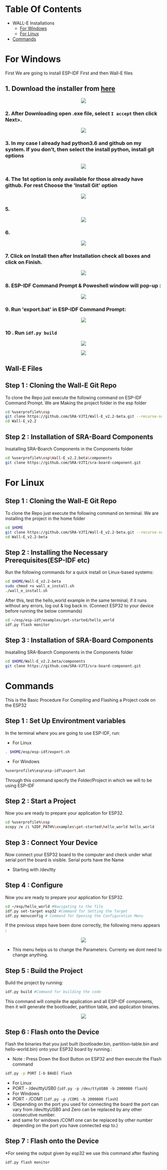 # Table Of Contents
* WALL-E Installations
    * [For Windows](#for-windows)
    * [For Linux](#for-linux)
* [Commands](#commands)
# For Windows
First We are going to install ESP-IDF First and then Wall-E files

## 1. Download the installer from [here]( https://docs.espressif.com/projects/esp-idf/en/latest/esp32/get-started/windows-setup.html#esp-idf-tools-installer )
<p align="center">
  <img src="https://user-images.githubusercontent.com/66636289/112637273-f8ae2180-8e63-11eb-8f96-4921fd6c1441.png">
</p>

### 2. After Downloading open .exe file, select `I accept` then click Next>.
<p align="center">
  <img src="https://github.com/hashmis79/Wall-e-Installations/blob/main/Assets/2.png">
</p>

### 3. In my case I already had python3.6 and github on my system. If you don’t, then select the install python, install git options 
<p align="center">
  <img src="https://github.com/hashmis79/Wall-e-Installations/blob/main/Assets/3.png">
</p>

### 4. The 1st option is only available for those already have github. For rest Choose the 'Install Git' option  
<p align="center">
  <img src="https://github.com/hashmis79/Wall-e-Installations/blob/main/Assets/4.png">
</p>

### 5. 
<p align="center">
  <img src="https://github.com/hashmis79/Wall-e-Installations/blob/main/Assets/5.png">
</p>

### 6.
<p align="center">
  <img src="https://github.com/hashmis79/Wall-e-Installations/blob/main/Assets/6.png">
</p>

### 7. Click on Install then after Installation check all boxes and click on Finish.
<p align="center">
  <img src="https://github.com/hashmis79/Wall-e-Installations/blob/main/Assets/7.png">
</p>


### 8. ESP-IDF Command Prompt & Poweshell window will pop-up :
<p align="center">
  <img src="https://github.com/hashmis79/Wall-e-Installations/blob/main/Assets/8.png">
</p>

 
### 9. Run 'export.bat' in ESP-IDF Command Prompt:
<p align="center">
  <img src="https://github.com/hashmis79/Wall-e-Installations/blob/main/Assets/9.png">
</p>

### 10 . Run `idf.py build`
<p align="center">
  <img src="https://github.com/hashmis79/Wall-e-Installations/blob/main/Assets/10.png">
</p>

<p align="center">
  <img src="https://github.com/hashmis79/Wall-e-Installations/blob/main/Assets/10(1).png">
</p>

## Wall-E Files
## Step 1 : Cloning the Wall-E Git Repo
To clone the Repo just execute the following command on ESP-IDF Command Prompt. We are Making the project folder in the esp folder
```sh
cd %userprofile%\esp
git clone https://github.com/SRA-VJTI/Wall-E_v2.2-beta.git --recurse-submodules
cd Wall-E_v2.2

```
## Step 2 : Installation of SRA-Board Components
Insatalling SRA-Boarch Components in the Components folder
```sh
cd %userprofile%\esp\Wall-E_v2.2.beta\components
git clone https://github.com/SRA-VJTI/sra-board-component.git
```
# For Linux 
## Step 1 : Cloning the Wall-E Git Repo
To clone the Repo just execute the following command on terminal. We are installing the project in the home folder
```sh
cd $HOME
git clone https://github.com/SRA-VJTI/Wall-E_v2.2-beta.git --recurse-submodules
cd Wall-E_v2.2-beta

```
## Step 2 : Installing the Necessary Prerequisites(ESP-IDF etc)
Run the following commands for a quick install on Linux-based systems:
```sh
cd $HOME/Wall-E_v2.2-beta
sudo chmod +x wall_e_install.sh
./wall_e_install.sh
```
After this, test the hello_world example in the same terminal; if it runs without any errors, log out & log back in.
(Connect ESP32 to your device before running the below commands)
```sh
cd ~/esp/esp-idf/examples/get-started/hello_world
idf.py flash monitor
```
## Step 3 : Installation of SRA-Board Components
Insatalling SRA-Boarch Components in the Components folder
```sh
cd $HOME/Wall-E_v2.2.beta/components
git clone https://github.com/SRA-VJTI/sra-board-component.git
```
# Commands
This is the Basic Procedure For Compiling and Flashing a Project code on the ESP32
## Step 1 : Set Up Environtment variables
In the terminal where you are going to use ESP-IDF, run:
* For Linux
```sh
. $HOME/esp/esp-idf/export.sh
```
* For Windows
```sh
%userprofile%\esp\esp-idf\export.bat
```
Through this command specify the Folder/Project in which we will to be using ESP-IDF 
## Step 2 : Start a Project
Now you are ready to prepare your application for ESP32.
```sh
cd %userprofile%\esp
xcopy /e /i %IDF_PATH%\examples\get-started\hello_world hello_world
```
## Step 3 : Connect Your Device
Now connect your ESP32 board to the computer and check under what serial port the board is visible.
Serial ports have the Name
* Starting with /dev/tty
## Step 4 : Configure
Now you are ready to prepare your application for ESP32.
```sh
cd ~/esp/hello_world #Navigating to the file
idf.py set-target esp32 #Command for Setting the Target 
idf.py menuconfig # Command for Opening the Configuration Menu
```
If the previous steps have been done correctly, the following menu appears :
<p align="center">
  <img src="https://github.com/hashmis79/Wall-e-Installations/blob/main/Assets/project-configuration1.png">
</p>

* This menu helps us to change the Parameters. Currenty we dont need to change anything.
## Step 5 : Build the Project
Build the project by running:
```sh
idf.py build #Command for building the code
```
This command will compile the application and all ESP-IDF components, then it will generate the bootloader, partition table, and application binaries.
<p align="center">
  <img src="https://github.com/hashmis79/Wall-e-Installations/blob/main/Assets/build.png">
</p>

## Step 6 : Flash onto the Device
Flash the binaries that you just built (bootloader.bin, partition-table.bin and hello-world.bin) onto your ESP32 board by running.:
* Note : Press Down the Boot Button on ESP32 and then execute the Flash command
```sh
idf.py -p PORT [-b BAUD] flash 
```
* For Linux 
* PORT - /dev/ttyUSB0 (`idf.py -p /dev/ttyUSB0 -b 2000000 flash`)
* For Windows 
* PORT - /COM1 (`idf.py -p /COM1 -b 2000000 flash`)
* (Depending on the port you used for connecting the board the port can vary from /dev/ttyUSB0 and Zero can be replaced by any other consecutive number.
* and same for windows /COM1 one can be replaced by other number depending on the port you have connected esp to.)
## Step 7 : Flash onto the Device
*For seeing the output given by esp32 we use this command after flashing
```sh
idf.py flash monitor
```


